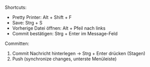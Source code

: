 Shortcuts:
- Pretty Printer: Alt + Shift + F
- Save: Strg + S
- Vorherige Datei öffnen: Alt + Pfeil nach links
- Commit bestätigen: Strg + Enter im Message-Feld

Committen:
1. Commit Nachricht hinterlegen -> Strg + Enter drücken (Stagen)
2. Push (synchronize changes, unterste Menüleiste)
